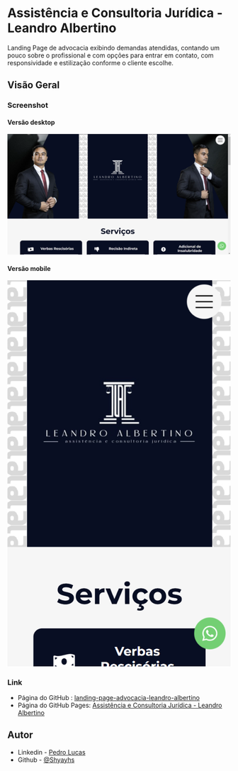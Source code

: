 # Assistência e Consultoria Jurídica - Leandro Albertino

Landing Page de advocacia exibindo demandas atendidas, contando um pouco sobre o profissional e com opções para entrar em contato, com responsividade e estilização conforme o cliente escolhe.

## Visão Geral

### Screenshot

#### Versão desktop
![](./src/image/screenshot/desktop-screenshot.png)

#### Versão mobile
![](./src/image/screenshot/mobile-screenshot.png)

### Link

- Página do GitHub : [landing-page-advocacia-leandro-albertino](https://github.com/Shyayhs/landing-page-advocacia-leandro-albertino)
- Página do GitHub Pages: [Assistência e Consultoria Jurídica - Leandro Albertino](https://shyayhs.github.io/landing-page-advocacia-leandro-albertino/)

## Autor

- Linkedin - [Pedro Lucas](www.linkedin.com/in/pedro-lucas-rocha)
- Github - [@Shyayhs](https://github.com/Shyayhs)
